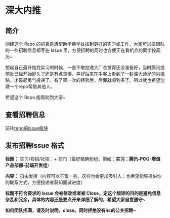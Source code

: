 # 深大内推

## 简介

创建这个 Repo 的初衷是想帮助学弟学妹找到更好的实习或工作，大家可以把团队的一些招聘信息都写在 Issue 里，方便招聘的同时也方便正在看机会的同学投简历~

想起自己最开始找实习的时候，一直不敢投递大厂总觉得还没准备好，当时腾讯提前批已经开始挺久了还是有点畏惧，幸好后来在牛客上看到了一封深大师兄的内推贴，才鼓起勇气投递了。有了第一次的经验后，后面就顺利多了。所以就也希望创建一个repo帮助其他人。

希望这个 Repo 能帮助到大家~

## 查看招聘信息

前往[repo的issue板块](https://github.com/SZU-ITer/recruitment/issues)

## 发布招聘Issue 格式

**标题：** 实习/校招/社招：+ 部门（最好精确到组，例如：**实习：腾讯-PCG-增值产品部部-前端开发组**）

**内容：** 自由发挥（内容可以丰富一些，这样也会更加吸引人；也希望能够提供你的联系方式，方便投递者获知面试进度）

**标题不符合要求的 Issue 会被修改或者被 Close，定这个规矩的目的是避免信息杂乱和冗余，具体的内容还是要点开来详细了解的，希望大家自觉遵守~**

**如何团队招满，请及时说明，close。同时拒绝没有hc的公关招聘~**
